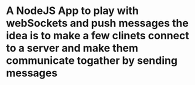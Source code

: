# A NodeJS App to play with webSockets and push messages the idea is to make a few clinets connect to a server and make them communicate togather by sending messages